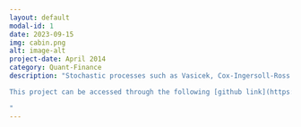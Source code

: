 ```yaml
---
layout: default
modal-id: 1
date: 2023-09-15
img: cabin.png
alt: image-alt
project-date: April 2014
category: Quant-Finance
description: "Stochastic processes such as Vasicek, Cox-Ingersoll-Ross (CIR), and Heston models are commonly used in the world of quantitative finance. Mathematicians have won nobel prizes for inventing these stochastic models. However, fitting them to a given data set is also a difficult task. In this project, I have utilised multiple statistical methods to fit a model to a given historical data set, such as Method of Moments (MM), Least Squares Method (LSM), and Maximum Likelihood Estimation (MLE).

This project can be accessed through the following [github link](https://github.com/Bruce1102/Stochastic-Process-Fitting).

"
---
```


